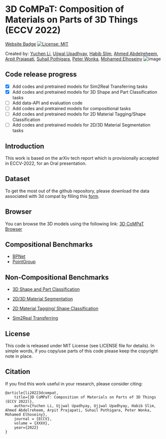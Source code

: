 # 3D CoMPaT: Composition of Materials on Parts of 3D Things (ECCV 2022)
[Website Badge](https://3dcompat-dataset.org/)
[![License: MIT](https://img.shields.io/badge/License-MIT-green.svg)](https://opensource.org/licenses/MIT)
<!--[![arXiv](https://img.shields.io/badge/arXiv-1234.56789-b31b1b.svg?style=plastic)]-->
Created by: [Yuchen Li](http://liyc.tech/), [Ujjwal Upadhyay](https://ujjwal9.com/), [Habib Slim](https://habibslim.github.io/), [Ahmed Abdelreheem](https://samir55.github.io/), [Arpit Prajapati](https://www.polynine.com/), [Suhail Pothigara](https://www.polynine.com/), [Peter Wonka](https://peterwonka.net/), [Mohamed Elhoseiny](http://www.mohamed-elhoseiny.com/)
![image](https://user-images.githubusercontent.com/38585175/182629905-812f1c6f-8906-4485-9710-760cff150df1.png)

## Code release progress
- [x] Add codes and pretrained models for Sim2Real Transferring tasks
- [x] Add codes and pretrained models for 3D Shape and Part Classification tasks
- [ ] Add data-API and evaluation code
- [ ] Add codes and pretrained models for compositional tasks
- [ ] Add codes and pretrained models for 2D Material Tagging/Shape Classification
- [ ] Add codes and pretrained models for 2D/3D Material Segmentation tasks

## Introduction
This work is based on the arXiv tech report which is provisionally accepted in ECCV-2022, for an Oral presentation. 

## Dataset
To get the most out of the github repository, please download the data associated with 3d compat by filling this [form](https://docs.google.com/forms/d/e/1FAIpQLSeOxWVkVNdXz-nCfFIWOeOARc_Atk9fi5PSIKw1Ib1cr3ENpA/viewform?fbzx=-7103523806700241333).

## Browser
You can browse the 3D models using the following link: [3D CoMPaT Browser](http://54.235.12.220:50/index.html)

## Compositional Benchmarks
- [BPNet](./BPNet)
- [PointGroup](./PointGroup)

## Non-Compositional Benchmarks

- [3D Shape and Part Classification](./3D_Cls_PartSeg)

- [2D/3D Material Segmentation](./2D_3D_Material_Seg)

- [2D Material Tagging/ Shape Classification](./2D_MaterialTag_ShapeCls)

- [Sim2Real Transferring](./3D_Cls_PartSeg)

## License
This code is released under MIT License (see LICENSE file for details). In simple words, if you copy/use parts of this code please keep the copyright note in place.

## Citation
If you find this work useful in your research, please consider citing:

```
@article{li20223dcompat,
    title={3D CoMPaT: Composition of Materials on Parts of 3D Things (ECCV 2022)},
    author={Yuchen Li, Ujjwal Upadhyay, Ujjwal Upadhyay, Habib Slim, Ahmed Abdelreheem, Arpit Prajapati, Suhail Pothigara, Peter Wonka, Mohamed Elhoseiny},
    journal = {ECCV},
    volume = {XXXX},
    year={2022}
}
```
